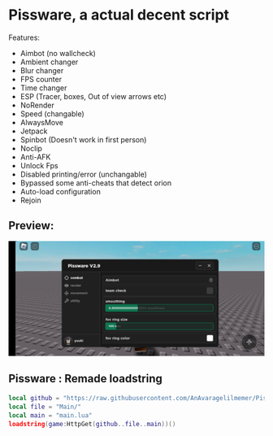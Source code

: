 
# Pissware, a actual decent script
Features:
+ Aimbot (no wallcheck)
+ Ambient changer
+ Blur changer
+ FPS counter 
+ Time changer
+ ESP (Tracer, boxes, Out of view arrows etc)
+ NoRender
+ Speed (changable)
+ AlwaysMove
+ Jetpack
+ Spinbot (Doesn't work in first person)
+ Noclip
+ Anti-AFK
+ Unlock Fps
+ Disabled printing/error (unchangable)
+ Bypassed some anti-cheats that detect orion 
+ Auto-load configuration
+ Rejoin
## Preview:
![This is an image](https://github.com/AnAvaragelilmemer/Pissware/blob/main/Utility/Screenshot_20230314-220222_Roblox.jpg)
## Pissware : Remade loadstring
```lua
local github = "https://raw.githubusercontent.com/AnAvaragelilmemer/Pissware/main/"
local file = "Main/"
local main = "main.lua" 
loadstring(game:HttpGet(github..file..main))()
```


